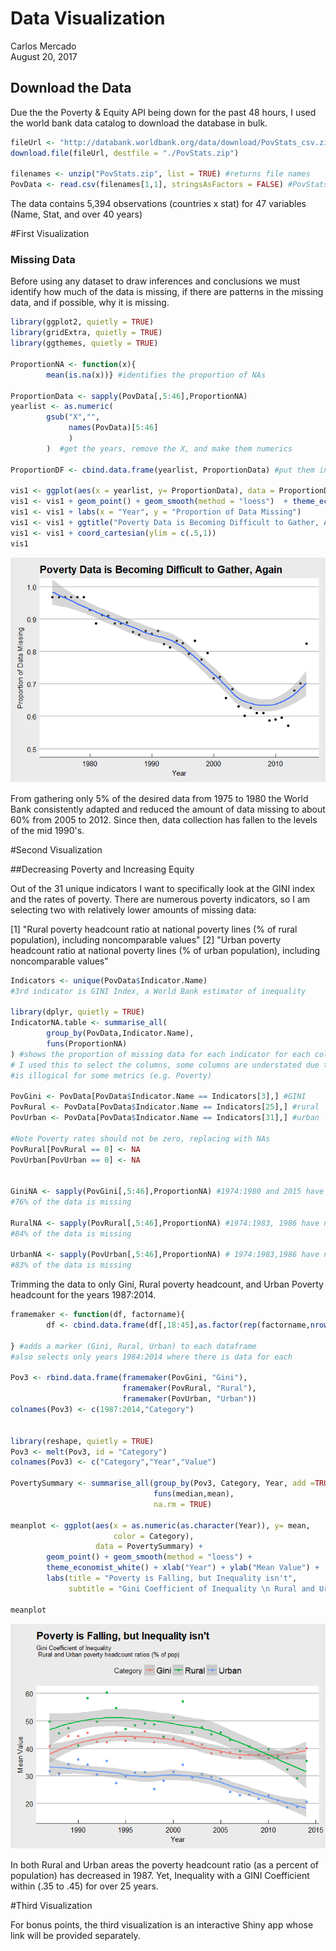 # Data Visualization
Carlos Mercado  
August 20, 2017  

## Download the Data 

Due the the Poverty & Equity API being down for the past 48 hours, I used the world bank data catalog to download the database in bulk. 


```r
fileUrl <- "http://databank.worldbank.org/data/download/PovStats_csv.zip"
download.file(fileUrl, destfile = "./PovStats.zip")

filenames <- unzip("PovStats.zip", list = TRUE) #returns file names 
PovData <- read.csv(filenames[1,1], stringsAsFactors = FALSE) #PovStatsData.csv
```

The data contains 5,394 observations (countries x stat) for 47 variables (Name, Stat, and over 40 years) 

#First Visualization

### Missing Data

Before using any dataset to draw inferences and conclusions we must identify how much of the data is missing, if there are patterns in the missing data, and if possible, why it is missing. 


```r
library(ggplot2, quietly = TRUE)
library(gridExtra, quietly = TRUE)
library(ggthemes, quietly = TRUE)

ProportionNA <- function(x){
        mean(is.na(x))} #identifies the proportion of NAs 

ProportionData <- sapply(PovData[,5:46],ProportionNA)
yearlist <- as.numeric( 
        gsub("X","",
             names(PovData)[5:46]
             )
        )  #get the years, remove the X, and make them numerics 

ProportionDF <- cbind.data.frame(yearlist, ProportionData) #put them in a Data Frame 

vis1 <- ggplot(aes(x = yearlist, y= ProportionData), data = ProportionDF) 
vis1 <- vis1 + geom_point() + geom_smooth(method = "loess")  + theme_economist_white()
vis1 <- vis1 + labs(x = "Year", y = "Proportion of Data Missing")
vis1 <- vis1 + ggtitle("Poverty Data is Becoming Difficult to Gather, Again")
vis1 <- vis1 + coord_cartesian(ylim = c(.5,1))
vis1 
```

![](DataVis_files/figure-html/unnamed-chunk-2-1.png)<!-- -->

From gathering only 5% of the desired data from 1975 to 1980 the World Bank consistently adapted and reduced the amount of data missing to about 60% from 2005 to 2012. Since then, data collection has fallen to the levels of the mid 1990's.   

#Second Visualization 

##Decreasing Poverty and Increasing Equity  

Out of the 31 unique indicators I want to specifically look at the GINI index and the rates of poverty. There are numerous poverty indicators, so I am selecting two with relatively lower amounts of missing data: 

[1] "Rural poverty headcount ratio at national poverty lines (% of rural population), including noncomparable values"
[2] "Urban poverty headcount ratio at national poverty lines (% of urban population), including noncomparable values"


```r
Indicators <- unique(PovData$Indicator.Name)
#3rd indicator is GINI Index, a World Bank estimator of inequality 

library(dplyr, quietly = TRUE) 
IndicatorNA.table <- summarise_all(
        group_by(PovData,Indicator.Name),
        funs(ProportionNA)
) #shows the proportion of missing data for each indicator for each column 
# I used this to select the columns, some columns are understated due to 0, which 
#is illogical for some metrics (e.g. Poverty)

PovGini <- PovData[PovData$Indicator.Name == Indicators[3],] #GINI 
PovRural <- PovData[PovData$Indicator.Name == Indicators[25],] #rural 
PovUrban <- PovData[PovData$Indicator.Name == Indicators[31],] #urban 

#Note Poverty rates should not be zero, replacing with NAs 
PovRural[PovRural == 0] <- NA
PovUrban[PovUrban == 0] <- NA


GiniNA <- sapply(PovGini[,5:46],ProportionNA) #1974:1980 and 2015 have no data
#76% of the data is missing 

RuralNA <- sapply(PovRural[,5:46],ProportionNA) #1974:1983, 1986 have no data
#84% of the data is missing

UrbanNA <- sapply(PovUrban[,5:46],ProportionNA) # 1974:1983,1986 have no data
#83% of the data is missing
```

Trimming the data to only Gini, Rural poverty headcount, and Urban Poverty headcount for the years 1987:2014. 


```r
framemaker <- function(df, factorname){
        df <- cbind.data.frame(df[,18:45],as.factor(rep(factorname,nrow(df))))

} #adds a marker (Gini, Rural, Urban) to each dataframe 
#also selects only years 1984:2014 where there is data for each 

Pov3 <- rbind.data.frame(framemaker(PovGini, "Gini"),
                         framemaker(PovRural, "Rural"),
                         framemaker(PovUrban, "Urban"))
colnames(Pov3) <- c(1987:2014,"Category")


library(reshape, quietly = TRUE)
Pov3 <- melt(Pov3, id = "Category")
colnames(Pov3) <- c("Category","Year","Value")

PovertySummary <- summarise_all(group_by(Pov3, Category, Year, add =TRUE),
                                funs(median,mean), 
                                na.rm = TRUE) 

meanplot <- ggplot(aes(x = as.numeric(as.character(Year)), y= mean,
                       color = Category), 
                   data = PovertySummary) + 
        geom_point() + geom_smooth(method = "loess") + 
        theme_economist_white() + xlab("Year") + ylab("Mean Value") + 
        labs(title = "Poverty is Falling, but Inequality isn't",
             subtitle = "Gini Coefficient of Inequality \n Rural and Urban poverty headcount ratios (% of pop)")

meanplot 
```

![](DataVis_files/figure-html/unnamed-chunk-4-1.png)<!-- -->

In both Rural and Urban areas the poverty headcount ratio (as a percent of population) has decreased in 1987. Yet, Inequality with a GINI Coefficient within (.35 to .45) for over 25 years. 

#Third Visualization 

For bonus points, the third visualization is an interactive Shiny app whose link will be provided separately. 
